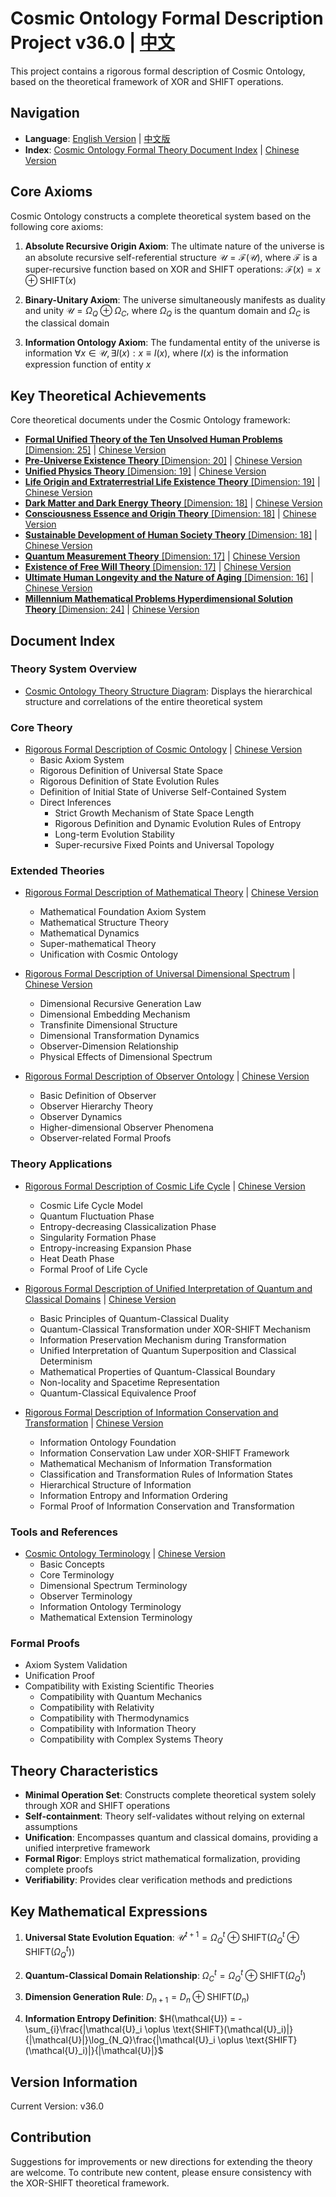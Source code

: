 # Cosmic Ontology Formal Description Project v36.0 | [中文](README.md)

This project contains a rigorous formal description of Cosmic Ontology, based on the theoretical framework of XOR and SHIFT operations.

## Navigation
- **Language**: [English Version](README_en.md) | [中文版](README.md)
- **Index**: [Cosmic Ontology Formal Theory Document Index](formal_theory_en.md) | [Chinese Version](formal_theory.md)

## Core Axioms

Cosmic Ontology constructs a complete theoretical system based on the following core axioms:

1. **Absolute Recursive Origin Axiom**: The ultimate nature of the universe is an absolute recursive self-referential structure
   $`\mathcal{U} = \mathcal{F}(\mathcal{U})`$, where $`\mathcal{F}`$ is a super-recursive function based on XOR and SHIFT operations:
   $`\mathcal{F}(x) = x \oplus \text{SHIFT}(x)`$

2. **Binary-Unitary Axiom**: The universe simultaneously manifests as duality and unity
   $`\mathcal{U} = \Omega_Q \oplus \Omega_C`$, where $`\Omega_Q`$ is the quantum domain and $`\Omega_C`$ is the classical domain

3. **Information Ontology Axiom**: The fundamental entity of the universe is information
   $`\forall x \in \mathcal{U}, \exists I(x) : x \equiv I(x)`$, where $`I(x)`$ is the information expression function of entity $`x`$

## Key Theoretical Achievements

Core theoretical documents under the Cosmic Ontology framework:

- [**Formal Unified Theory of the Ten Unsolved Human Problems** [Dimension: 25]](formal_theory/formal_theory_unsolved_problems_en.md) | [Chinese Version](formal_theory/formal_theory_unsolved_problems.md)
- [**Pre-Universe Existence Theory** [Dimension: 20]](formal_theory/formal_theory_pre_universe_existence_en.md) | [Chinese Version](formal_theory/formal_theory_pre_universe_existence.md)
- [**Unified Physics Theory** [Dimension: 19]](formal_theory/formal_theory_unified_physics_en.md) | [Chinese Version](formal_theory/formal_theory_unified_physics.md)
- [**Life Origin and Extraterrestrial Life Existence Theory** [Dimension: 19]](formal_theory/formal_theory_life_origin_aliens_en.md) | [Chinese Version](formal_theory/formal_theory_life_origin_aliens.md)
- [**Dark Matter and Dark Energy Theory** [Dimension: 18]](formal_theory/formal_theory_dark_matter_dark_energy_en.md) | [Chinese Version](formal_theory/formal_theory_dark_matter_dark_energy.md)
- [**Consciousness Essence and Origin Theory** [Dimension: 18]](formal_theory/formal_theory_consciousness_essence_origin_en.md) | [Chinese Version](formal_theory/formal_theory_consciousness_essence_origin.md)
- [**Sustainable Development of Human Society Theory** [Dimension: 18]](formal_theory/formal_theory_sustainable_development_en.md) | [Chinese Version](formal_theory/formal_theory_sustainable_development.md)
- [**Quantum Measurement Theory** [Dimension: 17]](formal_theory/formal_theory_quantum_measurement_en.md) | [Chinese Version](formal_theory/formal_theory_quantum_measurement.md)
- [**Existence of Free Will Theory** [Dimension: 17]](formal_theory/formal_theory_free_will_en.md) | [Chinese Version](formal_theory/formal_theory_free_will.md)
- [**Ultimate Human Longevity and the Nature of Aging** [Dimension: 16]](formal_theory/formal_theory_human_longevity_en.md) | [Chinese Version](formal_theory/formal_theory_human_longevity.md)
- [**Millennium Mathematical Problems Hyperdimensional Solution Theory** [Dimension: 24]](formal_theory/formal_theory_mathematical_problems_en.md) | [Chinese Version](formal_theory/formal_theory_mathematical_problems.md)

## Document Index

### Theory System Overview

- [Cosmic Ontology Theory Structure Diagram](formal_theory/theory_structure.md): Displays the hierarchical structure and correlations of the entire theoretical system

### Core Theory

- [Rigorous Formal Description of Cosmic Ontology](formal_theory/formal_theory_cosmic_ontology_en.md) | [Chinese Version](formal_theory/formal_theory_cosmic_ontology.md)
  - Basic Axiom System
  - Rigorous Definition of Universal State Space
  - Rigorous Definition of State Evolution Rules
  - Definition of Initial State of Universe Self-Contained System
  - Direct Inferences
    - Strict Growth Mechanism of State Space Length
    - Rigorous Definition and Dynamic Evolution Rules of Entropy
    - Long-term Evolution Stability
    - Super-recursive Fixed Points and Universal Topology

### Extended Theories

- [Rigorous Formal Description of Mathematical Theory](formal_theory/formal_theory_mathematics_en.md) | [Chinese Version](formal_theory/formal_theory_mathematics.md)
  - Mathematical Foundation Axiom System
  - Mathematical Structure Theory
  - Mathematical Dynamics
  - Super-mathematical Theory
  - Unification with Cosmic Ontology

- [Rigorous Formal Description of Universal Dimensional Spectrum](formal_theory/formal_theory_dimensional_spectrum_en.md) | [Chinese Version](formal_theory/formal_theory_dimensional_spectrum.md)
  - Dimensional Recursive Generation Law
  - Dimensional Embedding Mechanism
  - Transfinite Dimensional Structure
  - Dimensional Transformation Dynamics
  - Observer-Dimension Relationship
  - Physical Effects of Dimensional Spectrum

- [Rigorous Formal Description of Observer Ontology](formal_theory/formal_theory_observer_ontology_en.md) | [Chinese Version](formal_theory/formal_theory_observer_ontology.md)
  - Basic Definition of Observer
  - Observer Hierarchy Theory
  - Observer Dynamics
  - Higher-dimensional Observer Phenomena
  - Observer-related Formal Proofs

### Theory Applications

- [Rigorous Formal Description of Cosmic Life Cycle](formal_theory/formal_theory_cosmic_lifecycle_en.md) | [Chinese Version](formal_theory/formal_theory_cosmic_lifecycle.md)
  - Cosmic Life Cycle Model
  - Quantum Fluctuation Phase
  - Entropy-decreasing Classicalization Phase
  - Singularity Formation Phase
  - Entropy-increasing Expansion Phase
  - Heat Death Phase
  - Formal Proof of Life Cycle

- [Rigorous Formal Description of Unified Interpretation of Quantum and Classical Domains](formal_theory/formal_theory_quantum_classical_unification_en.md) | [Chinese Version](formal_theory/formal_theory_quantum_classical_unification.md)
  - Basic Principles of Quantum-Classical Duality
  - Quantum-Classical Transformation under XOR-SHIFT Mechanism
  - Information Preservation Mechanism during Transformation
  - Unified Interpretation of Quantum Superposition and Classical Determinism
  - Mathematical Properties of Quantum-Classical Boundary
  - Non-locality and Spacetime Representation
  - Quantum-Classical Equivalence Proof

- [Rigorous Formal Description of Information Conservation and Transformation](formal_theory/formal_theory_information_conservation_en.md) | [Chinese Version](formal_theory/formal_theory_information_conservation.md)
  - Information Ontology Foundation
  - Information Conservation Law under XOR-SHIFT Framework
  - Mathematical Mechanism of Information Transformation
  - Classification and Transformation Rules of Information States
  - Hierarchical Structure of Information
  - Information Entropy and Information Ordering
  - Formal Proof of Information Conservation and Transformation

### Tools and References

- [Cosmic Ontology Terminology](formal_theory/terminology_en.md) | [Chinese Version](formal_theory/terminology.md)
  - Basic Concepts
  - Core Terminology
  - Dimensional Spectrum Terminology
  - Observer Terminology
  - Information Ontology Terminology
  - Mathematical Extension Terminology

### Formal Proofs

- Axiom System Validation
- Unification Proof
- Compatibility with Existing Scientific Theories
  - Compatibility with Quantum Mechanics
  - Compatibility with Relativity
  - Compatibility with Thermodynamics
  - Compatibility with Information Theory
  - Compatibility with Complex Systems Theory

## Theory Characteristics

- **Minimal Operation Set**: Constructs complete theoretical system solely through XOR and SHIFT operations
- **Self-containment**: Theory self-validates without relying on external assumptions
- **Unification**: Encompasses quantum and classical domains, providing a unified interpretive framework
- **Formal Rigor**: Employs strict mathematical formalization, providing complete proofs
- **Verifiability**: Provides clear verification methods and predictions

## Key Mathematical Expressions

1. **Universal State Evolution Equation**:
   $`\mathcal{U}^{t+1} = \Omega_Q^{t}\oplus\text{SHIFT}(\Omega_Q^{t}\oplus\text{SHIFT}(\Omega_Q^{t}))`$

2. **Quantum-Classical Domain Relationship**:
   $`\Omega_C^{t} = \Omega_Q^{t} \oplus \text{SHIFT}(\Omega_Q^{t})`$

3. **Dimension Generation Rule**:
   $`D_{n+1} = D_n \oplus \text{SHIFT}(D_n)`$

4. **Information Entropy Definition**:
   $`H(\mathcal{U}) = -\sum_{i}\frac{|\mathcal{U}_i \oplus \text{SHIFT}(\mathcal{U}_i)|}{|\mathcal{U}|}\log_{N_Q}\frac{|\mathcal{U}_i \oplus \text{SHIFT}(\mathcal{U}_i)|}{|\mathcal{U}|}`$

## Version Information

Current Version: v36.0

## Contribution

Suggestions for improvements or new directions for extending the theory are welcome. To contribute new content, please ensure consistency with the XOR-SHIFT theoretical framework.
